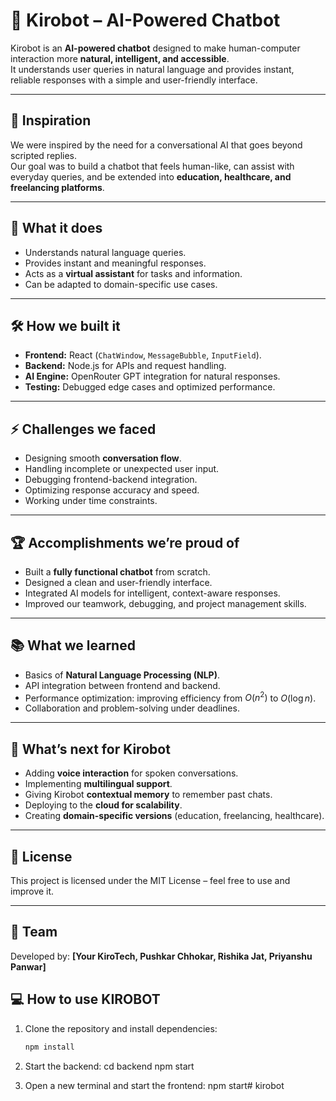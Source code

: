 # 🤖 Kirobot – AI-Powered Chatbot  

Kirobot is an **AI-powered chatbot** designed to make human-computer interaction more **natural, intelligent, and accessible**.  
It understands user queries in natural language and provides instant, reliable responses with a simple and user-friendly interface.  

---

## 📌 Inspiration  
We were inspired by the need for a conversational AI that goes beyond scripted replies.  
Our goal was to build a chatbot that feels human-like, can assist with everyday queries, and be extended into **education, healthcare, and freelancing platforms**.  

---

## 💬 What it does  
- Understands natural language queries.  
- Provides instant and meaningful responses.  
- Acts as a **virtual assistant** for tasks and information.  
- Can be adapted to domain-specific use cases.  

---

## 🛠️ How we built it  
- **Frontend:** React (`ChatWindow`, `MessageBubble`, `InputField`).  
- **Backend:** Node.js for APIs and request handling.  
- **AI Engine:** OpenRouter GPT integration for natural responses.  
- **Testing:** Debugged edge cases and optimized performance.  

---

## ⚡ Challenges we faced  
- Designing smooth **conversation flow**.  
- Handling incomplete or unexpected user input.  
- Debugging frontend-backend integration.  
- Optimizing response accuracy and speed.  
- Working under time constraints.  

---

## 🏆 Accomplishments we’re proud of  
- Built a **fully functional chatbot** from scratch.  
- Designed a clean and user-friendly interface.  
- Integrated AI models for intelligent, context-aware responses.  
- Improved our teamwork, debugging, and project management skills.  

---

## 📚 What we learned  
- Basics of **Natural Language Processing (NLP)**.  
- API integration between frontend and backend.  
- Performance optimization: improving efficiency from $O(n^2)$ to $O(\log n)$.  
- Collaboration and problem-solving under deadlines.  

---

## 🚀 What’s next for Kirobot  
- Adding **voice interaction** for spoken conversations.  
- Implementing **multilingual support**.  
- Giving Kirobot **contextual memory** to remember past chats.  
- Deploying to the **cloud for scalability**.  
- Creating **domain-specific versions** (education, freelancing, healthcare).  

---

## 📜 License  
This project is licensed under the MIT License – feel free to use and improve it.  

---

## 👥 Team  
Developed by: **[Your KiroTech, Pushkar Chhokar, Rishika Jat, Priyanshu Panwar]**  


## 💻 How to use KIROBOT  

1. Clone the repository and install dependencies:  
   ```bash
   npm install

2. Start the backend:
cd backend
npm start

3. Open a new terminal and start the frontend:
npm start#   k i r o b o t  
 